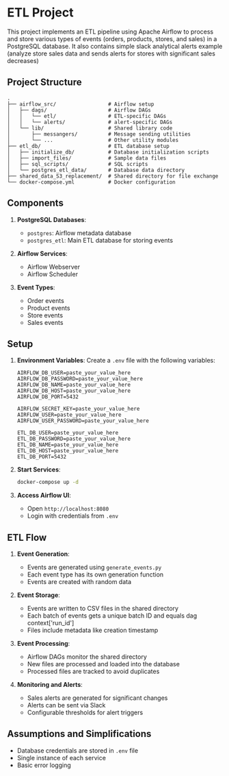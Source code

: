 # ETL Project

This project implements an ETL pipeline using Apache Airflow to process and store various types of events (orders, products, stores, and sales) in a PostgreSQL database.
It also contains simple slack analytical alerts example (analyze store sales data and sends alerts for stores with significant sales decreases)

## Project Structure

```
.
├── airflow_src/                 # Airflow setup
│   ├── dags/                    # Airflow DAGs
│   │   └── etl/                 # ETL-specific DAGs
│   │   └── alerts/              # alert-specific DAGs
│   └── lib/                     # Shared library code
│       ├── messangers/          # Message sending utilities
│       └── ...                  # Other utility modules
├── etl_db/                      # ETL database setup
│   ├── initialize_db/           # Database initialization scripts
│   ├── import_files/            # Sample data files
│   ├── sql_scripts/             # SQL scripts
│   └── postgres_etl_data/       # Database data directory
├── shared_data_S3_replacement/  # Shared directory for file exchange
└── docker-compose.yml           # Docker configuration
```

## Components

1. **PostgreSQL Databases**:
   - `postgres`: Airflow metadata database
   - `postgres_etl`: Main ETL database for storing events

2. **Airflow Services**:
   - Airflow Webserver
   - Airflow Scheduler

3. **Event Types**:
   - Order events
   - Product events
   - Store events
   - Sales events

## Setup

1. **Environment Variables**:
   Create a `.env` file with the following variables:
   ```
   AIRFLOW_DB_USER=paste_your_value_here
   AIRFLOW_DB_PASSWORD=paste_your_value_here
   AIRFLOW_DB_NAME=paste_your_value_here
   AIRFLOW_DB_HOST=paste_your_value_here
   AIRFLOW_DB_PORT=5432

   AIRFLOW_SECRET_KEY=paste_your_value_here
   AIRFLOW_USER=paste_your_value_here
   AIRFLOW_USER_PASSWORD=paste_your_value_here

   ETL_DB_USER=paste_your_value_here
   ETL_DB_PASSWORD=paste_your_value_here
   ETL_DB_NAME=paste_your_value_here
   ETL_DB_HOST=paste_your_value_here
   ETL_DB_PORT=5432
   ```

2. **Start Services**:
   ```bash
   docker-compose up -d
   ```

3. **Access Airflow UI**:
   - Open `http://localhost:8080`
   - Login with credentials from `.env`

## ETL Flow

1. **Event Generation**:
   - Events are generated using `generate_events.py`
   - Each event type has its own generation function
   - Events are created with random data

2. **Event Storage**:
   - Events are written to CSV files in the shared directory
   - Each batch of events gets a unique batch ID and equals dag context['run_id']
   - Files include metadata like creation timestamp

3. **Event Processing**:
   - Airflow DAGs monitor the shared directory
   - New files are processed and loaded into the database
   - Processed files are tracked to avoid duplicates

4. **Monitoring and Alerts**:
   - Sales alerts are generated for significant changes
   - Alerts can be sent via Slack
   - Configurable thresholds for alert triggers

## Assumptions and Simplifications

   - Database credentials are stored in `.env` file
   - Single instance of each service 
   - Basic error logging